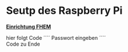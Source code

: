 # Seutp des Raspberry Pi

**[Einrichtung FHEM](https://github.com/doenisf/HomeAutomationProjektGruppe2/blob/main/01_Setup%20Raspberry%20Pi/02_FHEM%20Setup.md)**


hier folgt Code
´´´´
Passwort eingeben
´´´´    
Code zu Ende
